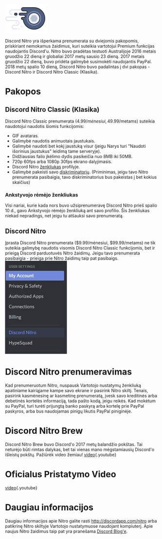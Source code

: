 <!-- TITLE: Nitro -->
<!-- SUBTITLE: Paremk Discord kūrimą -->

![Nitrobadge](/uploads/nitro/nitrobadge.png "Nitrobadge")

Discord Nitro yra išperkama prenumerata su dviejomis pakopomis, priskiriant nemokamus žaidimus, kuri suteikia vartotojui Premium funkcijas naudojantis Discord'u. Nitro buvo pradėtas testuoti Australijoje 2016 metais gruodžio 22 dieną ir globaliai 2017 metų sausio 23 dieną. 2017 metais gruodžio 22 dieną, buvo pridėta galimybė susimokėti naudojantis PayPal. 2018 metų spalio 10 dieną, Discord Nitro buvo padalintas į dvi pakopas - Discord Nitro ir Discord Nitro Classic (Klasika).

# Pakopos

## Discord Nitro Classic (Klasika)
Discord Nitro Classic prenumerata (4.99$/mėnesiui, 49.99$/metams) suteikia naudotojui naudotis šiomis funkcijomis:
* GIF avataras.
* Galimybė naudotis animuotais jaustukais.
 * Galimybė naudoti bet kokį jaustuką visur (jeigu Narys turi "Naudoti išorinius jaustukus" leidimą tame serveryje).	
 * Didžiausias failo įkėlimo dydis pasikeičia nuo 8MB iki 50MB.	
 * 720p 60fps arba 1080p 30fps ekrano dalyjimasis.
* Discord Nitro [ženkliukas](/badges) profilyje.
* Galimybė pakeisti savo [diskriminatorių](/discriminator). (Priminimas, jeigu tavo Nitro prenumerata pasibaigia, tavo diskriminatorius bus pakeistas į bet kokius skaičius)

### Ankstyvojo rėmėjo ženkliukas
Visi nariai, kurie kada nors buvo užsiprenumeravę Discord Nitro prieš spalio 10 d., gavo Ankstyvojo rėmėjo ženkliuką ant savo profilio. Šis ženkliukas niekad nepradings, net jeigu tu atšauksi savo prenumeratą.

## Discord Nitro
Įprasta Discord Nitro prenumerata ($9.99/mėnesiui, $99.99/metams) ne tik suteikia galimybę naudotis visomis Discord Nitro Classic funkcijomis, bet ir prieigą Discord parduotuvės Nitro žaidimų. Jeigu tavo prenumerata pasibaigia - prieiga prie Nitro žaidimų taip pat pasibaigs.
 ![User Settings/Nitro](/uploads/7138-b-7-1.png "User Settings/Nitro")
 
# Discord Nitro prenumeravimas
Kad prenumeruotum Nitro, nuspausk Vartotojo nustatymų ženkliuką apatiniame kairiąjame kampe savo ekrane ir pasirink Nitro skiltį. Tenais, pasirink kasmėnesinę ar kasmetinę prenumeratą, įvesk savo kreditinės arba debetinės kortelės informaciją, tada pašto kodą, jeigu reikės. Kad mokėtum su PayPal, turi turėti prijungtą banko paskyrą arba kortelę prie PayPal paskyros, arba bus naudojamas pinigų likutis PayPal piniginėje.

# Discord Nitro Brew
Discord Nitro Brew buvo Discord'o 2017 metų balandžio pokštas. Tai neturėjo būti rimtas dalykas, bet tai vienas mano mėgstamiausių Discord'o išleistų pokštų. Pažiūrėk video žemiau!
 [video](https://www.youtube.com/watch?v=9Z4GW6Vd6NI){.youtube}
 
# Oficialus Pristatymo Video
 [video](https://www.youtube.com/watch?v=psIIWROIvtM){.youtube}
 
# Daugiau informacijos
Daugiau informacijos apie Nitro galite rasti http://discordapp.com/nitro arba patikrinę Nitro skiltyje Vartotojo nustatymuose naudojant kompiuterį. Apie naujus Nitro žaidimus taip pat yra pranešama [Discord Blog'e](https://blog.discordapp.com/).